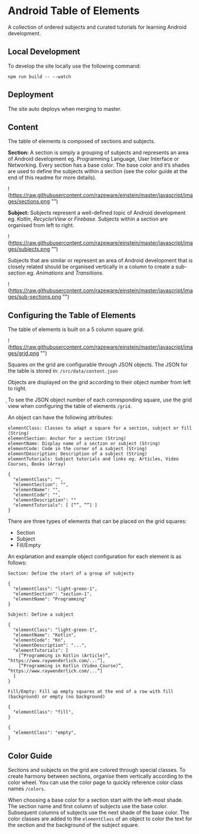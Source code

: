 # Android Table of Elements

A collection of ordered subjects and curated tutorials for learning Android development.

## Local Development

To develop the site locally use the following command:

```npm run build -- --watch```

## Deployment

The site auto deploys when merging to master.

## Content

The table of elements is composed of sections and subjects.

**Section:** A section is simply a grouping of subjects and represents an area of Android development eg. Programming Language, User Interface or Networking. Every section has a base color. The base color and it’s shades are used to define the subjects within a section (see the color guide at the end of this readme for more details).

!(https://raw.githubusercontent.com/razeware/einstein/master/javascript/images/sections.png "")

**Subject:** Subjects represent a well-defined topic of Android development eg. *Kotlin*, *RecyclerView* or *Firebase*. Subjects within a section are organised from left to right.

!(https://raw.githubusercontent.com/razeware/einstein/master/javascript/images/subjects.png "")

Subjects that are similar or represent an area of Android development that is closely related should be organised vertically in a column to create a sub-section eg. *Animations* and *Transitions*.

!(https://raw.githubusercontent.com/razeware/einstein/master/javascript/images/sub-sections.png "")

## Configuring the Table of Elements

The table of elements is built on a 5 column square grid.

!(https://raw.githubusercontent.com/razeware/einstein/master/javascript/images/grid.png "")

Squares on the grid are configurable through JSON objects. The JSON for the table is stored in: ```/src/data/content.json```

Objects are displayed on the grid according to their object number from left to right.

̦To see the JSON object number of each corresponding square, use the grid view when configuring the table of elements ```/grid```.

An object can have the following attributes:

```
elementClass: Classes to adapt a square for a section, subject or fill (String)
elementSection: Anchor for a section (String)
elementName: Display name of a section or subject (String)
elementCode: Code in the corner of a subject (String)
elementDescription: Description of a subject (String)
elementTutorials: Subject tutorials and links eg. Articles, Video Courses, Books (Array)
```
```
{
  "elementClass": "",
  "elementSection": "",
  "elementName": "",
  "elementCode": "",
  "elementDescription": ""
  "elementTutorials": [ [“”, ””] ]
}
```

There are three types of elements that can be placed on the grid squares:

* Section
* Subject
* Fill/Empty

An explanation and example object configuration for each element is as follows:

```
Section: Define the start of a group of subjects

{
  "elementClass": "light-green-1",
  "elementSection": "section-1",
  "elementName": "Programming"
}
```

```
Subject: Define a subject

{
  "elementClass": "light-green-1",
  "elementName": "Kotlin",
  "elementCode": "Kn",
  "elementDescription": "...",
  "elementTutorials": [
    [“Programming in Kotlin (Article)”, “https://www.raywenderlich.com/...”],
    [“Programming in Kotlin (Video Course)”, “https://www.raywenderlich.com/...”]
  ]
}
```

```
Fill/Empty: Fill up empty squares at the end of a row with fill (background) or empty (no background)

{
  "elementClass": "fill",
}

{
  "elementClass": "empty",
}

```

## Color Guide

Sections and subjects on the grid are colored through special classes. To create harmony between sections, organise them vertically according to the color wheel. You can use the color page to quickly reference color class names ```/colors```.

When choosing a base color for a section start with the left-most shade. The section name and first column of subjects use the base color. Subsequent columns of subjects use the next shade of the base color. The color classes are added to the ```elementClass``` of an object to color the text for the section and the background of the subject square.





